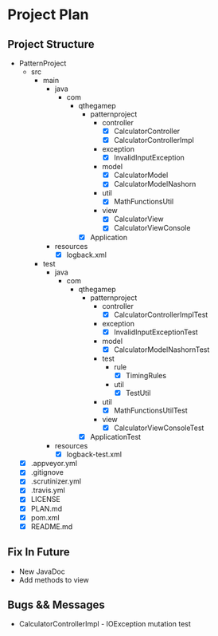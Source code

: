 # Project Plan
## Project Structure
* PatternProject
    * src
        * main
            * java
                * com
                    * qthegamep
                        * patternproject
                            * controller
                                * [x] CalculatorController
                                * [x] CalculatorControllerImpl
                            * exception
                                * [x] InvalidInputException
                            * model
                                * [x] CalculatorModel
                                * [x] CalculatorModelNashorn
                            * util
                                * [x] MathFunctionsUtil
                            * view
                                * [x] CalculatorView
                                * [x] CalculatorViewConsole
                        * [x] Application
            * resources
                * [x] logback.xml
        * test
            * java
                * com
                    * qthegamep
                        * patternproject
                            * controller
                                * [x] CalculatorControllerImplTest
                            * exception
                                * [x] InvalidInputExceptionTest
                            * model
                                * [x] CalculatorModelNashornTest
                            * test
                                * rule
                                    * [x] TimingRules
                                * util
                                    * [x] TestUtil
                            * util
                                * [x] MathFunctionsUtilTest
                            * view
                                * [x] CalculatorViewConsoleTest
                        * [x] ApplicationTest
            * resources
                * [x] logback-test.xml
    * [x] .appveyor.yml
    * [x] .gitignove
    * [x] .scrutinizer.yml
    * [x] .travis.yml
    * [x] LICENSE
    * [x] PLAN.md
    * [x] pom.xml
    * [x] README.md

## Fix In Future
* New JavaDoc
* Add methods to view

## Bugs && Messages
* CalculatorControllerImpl - IOException mutation test
